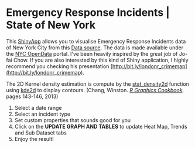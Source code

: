 Emergency Response Incidents | State of New York
========================================================

This <a href="http://shinyapps.io?kid=2B7XZ" target="_blank">ShinyApp</a> allows you to visualise Emergency Response Incidents data of New York City from this <a href="https://data.cityofnewyork.us/Public-Safety/Emergency-Response-Incidents/pasr-j7fb#Embed" target="_blank">Data source</a>. The data is made available under the <a href="https://data.cityofnewyork.us/profile/NYC-OpenData/5fuc-pqz2" target="_blank">NYC OpenData</a> portal. 
I've been heavily inspired by the great job of Jo-fai Chow. If you are also interested by this kind of Shiny application, I highly recommend you checking his presentation [http://bit.ly/londonr_crimemap](http://bit.ly/londonr_crimemap). 

The 2D Kernel density estimation is compute by the <a href="http://docs.ggplot2.org/0.9.3.1/stat_density2d.html" target="_blank">stat_density2d</a> function using <a href="https://stat.ethz.ch/R-manual/R-devel/library/MASS/html/kde2d.html" target="_blank">kde2d</a> to display contours. (Chang, Winston. <a href="https://books.google.fr/books?id=_iVFgKTRYrQC&lpg=PA144&ots=XXfTYYrbfu&dq=what%20is%20kernel%20density%20estimation%20stat_density2d&pg=PA143#v=onepage&q=what%20is%20kernel%20density%20estimation%20stat_density2d&f=false" target="_blank"><i>R Graphics Cookbook</i></a>. pages 143-146, 2013)


1. Select a date range
2. Select an incident type
3. Set custom properties that sounds good for you
4. Click on the <b>UPDATE GRAPH AND TABLES</b> to update Heat Map, Trends and Sub Dataset tabs
5. Enjoy the result!
